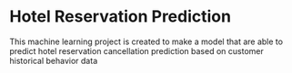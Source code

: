 # Hotel Reservation Prediction

This machine learning project is created to make a model that are able to predict hotel reservation cancellation prediction based on customer historical behavior data
